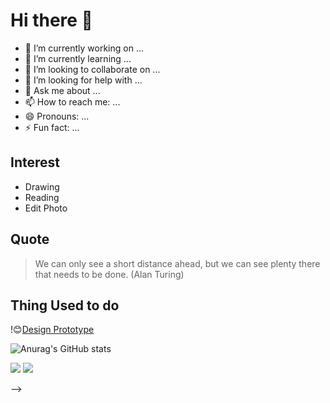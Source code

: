 # Hi there 👋


- 🔭 I’m currently working on ...
- 🌱 I’m currently learning ...
- 👯 I’m looking to collaborate on ...
- 🤔 I’m looking for help with ...
- 💬 Ask me about ...
- 📫 How to reach me: ...
- 😄 Pronouns: ...
- ⚡ Fun fact: ...
## Interest
- Drawing
- Reading
- Edit Photo
## Quote
>We can only see a short distance ahead, but we can see plenty there that needs to be done. (Alan Turing)
## Thing Used to do
!😊[Design Prototype](https://www.figma.com/file/iaHt3KGmmZNJqPH3u7ETZq/Full-Home-Page?node-id=0%3A1)


![Anurag's GitHub stats](https://github-readme-stats.vercel.app/api?username=makchanna&show_icons=true&theme=radical)




![](https://user-images.githubusercontent.com/65574037/124939929-ba63f900-e033-11eb-87ff-b5d8be914313.png)
![](https://user-images.githubusercontent.com/65574037/124939933-bafc8f80-e033-11eb-86d8-599f3a7451ec.png)


-->

